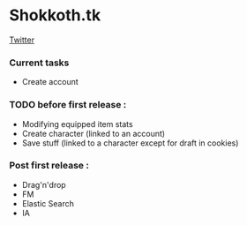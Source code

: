 # Shokkoth.tk
[Twitter](https://twitter.com/shokkoth)


### Current tasks
- Create account


### TODO before first release : 
- Modifying equipped item stats
- Create character (linked to an account)
- Save stuff (linked to a character except for draft in cookies)


### Post first release :
- Drag'n'drop
- FM
- Elastic Search
- IA
